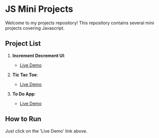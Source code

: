 # JS Mini Projects

Welcome to my projects repository! This repository contains several mini projects covering Javascript.

## Project List

1. **Increment Decrement UI**:
    - [Live Demo](https://inc-dec-delta.vercel.app/)

2. **Tic Tac Toe**:
    - [Live Demo](https://tic-tac-toe-rust-one-15.vercel.app/)
  
3. **To Do App**:
    - [Live Demo](https://to-do-app-seven-iota.vercel.app/)

## How to Run

Just click on the 'Live Demo' link above.


